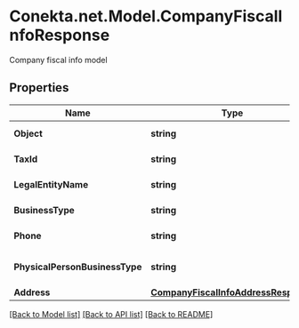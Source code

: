 # Conekta.net.Model.CompanyFiscalInfoResponse
Company fiscal info model

## Properties

Name | Type | Description | Notes
------------ | ------------- | ------------- | -------------
**Object** | **string** | The resource&#39;s type | [optional] 
**TaxId** | **string** | Tax ID of the company | [optional] 
**LegalEntityName** | **string** | Legal name of the company | [optional] 
**BusinessType** | **string** | Business type of the company | [optional] 
**Phone** | **string** | Phone number of the company | [optional] 
**PhysicalPersonBusinessType** | **string** | Business type if &#39;persona_fisica&#39; | [optional] 
**Address** | [**CompanyFiscalInfoAddressResponse**](CompanyFiscalInfoAddressResponse.md) |  | [optional] 

[[Back to Model list]](../README.md#documentation-for-models) [[Back to API list]](../README.md#documentation-for-api-endpoints) [[Back to README]](../README.md)

